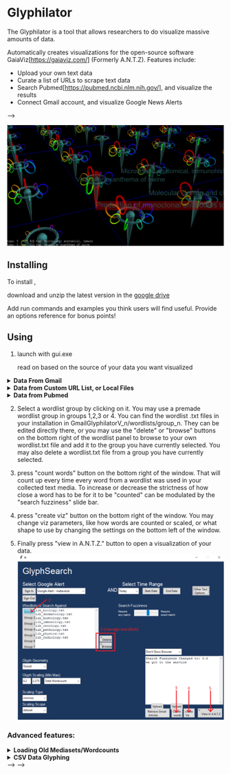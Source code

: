 # Glyphilator

<!--- These are examples. See https://shields.io for others or to customize this set of shields. You might want to include dependencies, project status and licence info here --->
<!-- ![GitHub repo size](https://img.shields.io/github/repo-size/scottydocs/README-template.md)
![GitHub contributors](https://img.shields.io/github/contributors/scottydocs/README-template.md)
![GitHub stars](https://img.shields.io/github/stars/scottydocs/README-template.md?style=social)
![GitHub forks](https://img.shields.io/github/forks/scottydocs/README-template.md?style=social)
![Twitter Follow](https://img.shields.io/twitter/follow/scottydocs?style=social) -->

The Glyphilator is a tool that allows researchers to do visualize massive amounts of data.

Automatically creates visualizations for the open-source software GaiaViz[https://gaiaviz.com/] (Formerly A.N.T.Z). Features include:
* Upload your own text data
* Curate a list of URLs to scrape text data
* Search Pubmed[https://pubmed.ncbi.nlm.nih.gov/], and visualize the results
* Connect Gmail account, and visualize Google News Alerts

<!-- ## Prerequisites

Before you begin, ensure you have met the following requirements:
<!--- These are just example requirements. Add, duplicate or remove as required --->
<!-- * You have installed the latest version of `<coding_language/dependency/requirement_1>`
* You have a `<Windows/Linux/Mac>` machine. State which OS is supported/which is not.
* You have read `<guide/link/documentation_related_to_project>`. --> -->
![Visualization Example](/readme_images/antzScreenshot.png)
## Installing <Glyphilator>

To install <Glyphilator>, 

download and unzip the latest version in the [google drive](https://drive.google.com/drive/folders/1oKKRnuR-Q5Yn3ie5e7jKuaxTFoybBXaM?usp=sharing)

Add run commands and examples you think users will find useful. Provide an options reference for bonus points!

## Using <Glyphilator> ##
1. launch with gui.exe

   read on based on the source of your data you want visualized


<details>
  <summary><b>Data From Gmail</b></summary>

  ### Data From Gmail  
  1. Press "sign in" button  
  2. Select what Google Alert you want glyphilated  
  3. Select the time range of articles to be glyphilated, using either the dropdown for quick access or selecting a beginning and end date to glyph the text from every link in the Google Alerts between two dates.  
  4. Press "Retrieve Gmail Articles" button at the bottom right of the window.  

  ![Visualization Example](/readme_images/gmail_step123.png)
</details>



<!-- ### Data from Custom URL List, or Local Files ###
1. create an empty text (.txt) file in your working directory. This will be our searchlist file.
 For any URLs you want glyphed, copy and paste the URL into the searchlist file, separated by a new line. If you know any absolute filepaths for .txt files you want glyphed, add them separated by a new line as well.
2. Click "other text options", then click the "upload searchlist" button, and select the searchlist you just created.
3. if there are any .txt files you want to append to the searchlist file, you can also add them by browsing your filesystem. Press "Browse Files" button, and select however many text files you want to add, using shift or ctrl. 
4. collect the data in the searchlist file by pressing "Collect Searchlist Data" -->
<details>
  <summary><b>Data from Custom URL List, or Local Files</b></summary>

  ### Data from Custom URL List, or Local Files  
  1. create an empty text (.txt) file in your working directory. This will be our searchlist file.
  For any URLs you want glyphed, copy and paste the URL into the searchlist file, separated by a new line. If you know any absolute filepaths for .txt files you want glyphed, add them separated by a new line as well.
  2. Click "other text options", then click the "upload searchlist" button, and select the searchlist you just created.
  3. if there are any .txt files you want to append to the searchlist file, you can also add them by browsing your filesystem. Press "Browse Files" button, and select however many text files you want to add, using shift or ctrl. 
  4. collect the data in the searchlist file by pressing "Collect Searchlist Data"
  ![Visualization Example](/readme_images/customList_1234.png)
</details>


<details>
  <summary><b>Data from Pubmed</b></summary>

  ### Data from Pubmed  
  1. click "other text options" button.
  2. enter your Pubmed search query into the entry bar, just like you would on the website.
  3. enter how many results you want glyphed in your visualization, up to 200.
  4. press "confirm search" to lock in search parameters.
  5. press "execute search" to scrape pubmed and pull the data down
  ![Visualization Example](/readme_images/pubmed12345.png)

</details>

2. Select a wordlist group by clicking on it. You may use a premade wordlist group in groups 1,2,3 or 4. You can find the wordlist .txt files in your installation in GmailGlyphilatorV_n/wordlists/group_n. They can be edited directly there, or you may use the "delete" or "browse" buttons on the bottom right of the wordlist panel to browse to your own wordlist.txt file and add it to the group you have currently selected. You may also delete a wordlist.txt file from a group you have currently selected. 

3. press "count words" button on the bottom right of the window. That will count up every time every word from a wordlist was used in your collected text media. To increase or decrease the strictness of  how close a word has to be for it to be "counted" can be modulated by the "search fuzziness" slide bar.

4. press "create viz" button on the bottom right of the window. You may change viz parameters, like how words are counted or scaled, or what shape to use by changing the settings on the bottom left of the window.

5. Finally press "view in A.N.T.Z." button to open a visualization of your data.
![Visualization Example](/readme_images/general2345.png)


### Advanced features:

<details>
  <summary><b>Loading Old Mediasets/Wordcounts</b></summary>

  ### Loading old data  
  1. data is automatically saved in the autosaved_data folder in your installation for later use. 
  2. If you want to create a new wordcount set using new wordlists for the same media set, press the "upload" button above the "retrieve gmail articles" button. Navigate to autosaved_data/*whatever_mediaset*/articleData.json to load the data.
  3. If you want to create another visualization with different using the same wordcounts as in a previous search, press the "upload" button above the "count words" button on the bottom right. Then navigate to autosaved_data/*whatever_mediaset*/*date*_group_n/wordcount.json to load the wordcount.

</details>

<details>
  <summary><b>CSV Data Glyphing</b></summary>

  ### Loading CSV data  
  1. Make sure that the data you're trying to glyph is exclusively numerical. Other than the first row and first column (if you want pre-made tags) the data should be either floats or integers. Each row in the dataset will be a glyph, with each column being a branch node. The ideal dataset structure is illustrated in the image below:
  ![Visualization Example](/readme_images/CSV_data_structure.png)

  2. CSV options can be found by pressing "Other Text Options" button on the main screen. Start by pressing "Upload CSV" and navigate to your CSV of interest. The program assumes that the first row and column are headers, and don't have data in them. If your first row or column has data, uncheck the box "first row header" or "first column header" depending on your use case.

  3. The rest of the interface has dropdowns that allow users to change how glyphs are arranged. By default, they will be arranged in a grid, and they can be changed by using the "Glyph Pattern" dropdown in the main page. Of course, there are no wordlists in a CSV, so wordlist_axes is not a valid choice.

  Otherwise, the X,Y,Z displacement column dropdowns can choose a column, and the glyph will move based upon that row's value compared to the rest of the dataset. Based on the example data above, say I want to order my cities in X based upon average temperature, and in Y by average rainfall (mm), and no Z displacement.

  The root color can be changed based on the value of data. For example, If I want the color to change from red to blue in cities with high population, getting more blue with cities of lower population, I can make selections as shown in the images below:
  ![Visualization Example](/readme_images/CSV_selection_columns.png)
  

  4. Press the "Collect CSV Data" button to finalize selections made above. Then Press the "create Viz" button on the main window to construct the visualization. Preview below.

  ![Visualization Example](/readme_images/CSV_example_viz_notags.png)
  ![Visualization Example](/readme_images/CSV_example_viz_tags.png)

  
    <summary><b>Geospatial CSV Glyphing</b></summary>

    ### Geospatial CSV Glyphing
    1.  As with standard CSV Glyphing, the data needs to be all integers and floats, with the exception of the header row and column, if any. 

    Note that The **latitude and longitude must be in their own columns,** as in the sample data below.
    ![Visualization Example](/readme_images/CSV_data_structure.png)

    2. If you plan on using Geospatial Glyph placement, all column dropdowns are available to you as with regular CSV glyphing, with the exception of X and Y Displacement. 

    3. Next you need an API key from Mapbox. They need a credit card, but the free limit is 50,000 maps, so there is really no risk running out of free use. Once you have an API key, you may copy/paste it into the "Mapbox API Key" field. 

    If you want your API key to autofill into the field on startup, place a file named "mapbox.txt" containing nothing but the api key in the "api_keys" folder in your Glyphilator installation.
    ![Visualization Example](/readme_images/mapbox_api_install.png)

    4. Select your column containing latitude/longitude in the CSV in the "latitude column" and "longitude column" dropdowns respectively. Make sure that X and Y displacement columns have "None" selected.

    5. Press "Collect CSV Data" button, followed by "create Viz" button in main window.
    ![Visualization Example](/readme_images/geo_example_notags.png)
    ![Visualization Example](/readme_images/geo_example_tags.png)

  
</details>

<!-- ## Contributing to <project_name>
<!--- If your README is long or you have some specific process or steps you want contributors to follow, consider creating a separate CONTRIBUTING.md file--->
<!-- To contribute to <project_name>, follow these steps:

1. Fork this repository.
2. Create a branch: `git checkout -b <branch_name>`.
3. Make your changes and commit them: `git commit -m '<commit_message>'`
4. Push to the original branch: `git push origin <project_name>/<location>`
5. Create the pull request.

Alternatively see the GitHub documentation on [creating a pull request](https://help.github.com/en/github/collaborating-with-issues-and-pull-requests/creating-a-pull-request). --> -->

<!-- ## Contributors

Thanks to the following people who have contributed to this project:

* [@scottydocs](https://github.com/scottydocs) 📖
* [@cainwatson](https://github.com/cainwatson) 🐛
* [@calchuchesta](https://github.com/calchuchesta) 🐛

You might want to consider using something like the [All Contributors](https://github.com/all-contributors/all-contributors) specification and its [emoji key](https://allcontributors.org/docs/en/emoji-key).

## Contact

If you want to contact me you can reach me at <your_email@address.com>.

## License
<!--- If you're not sure which open license to use see https://choosealicense.com/--->

<!-- This project uses the following license: [<license_name>](<link>). --> -->
